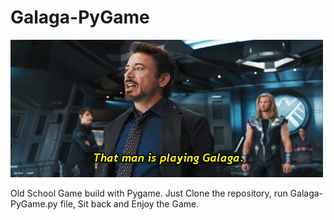 # Galaga-PyGame

![Galaga](/images/Galaga.gif)

Old School Game build with Pygame. Just Clone the repository, run Galaga-PyGame.py file, Sit back and Enjoy the Game.




